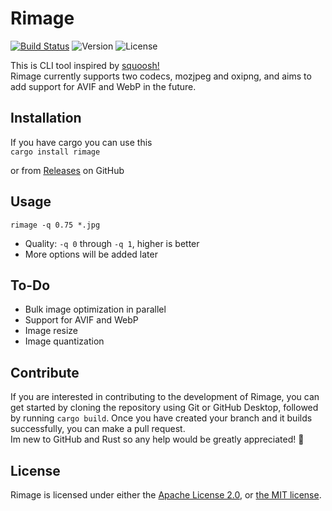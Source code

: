 # Rimage

[![Build Status](https://img.shields.io/github/actions/workflow/status/SalOne22/rimage/rust.yml?label=rimage)](https://github.com/SalOne22/rimage/actions?query=branch%3Amain+)
![Version](https://img.shields.io/crates/v/rimage)
![License](https://img.shields.io/crates/l/rimage)

This is CLI tool inspired by [squoosh!](https://squoosh.app/)  
Rimage currently supports two codecs, mozjpeg and oxipng, and aims to add support for AVIF and WebP in the future.

## Installation

If you have cargo you can use this  
`cargo install rimage`

or from [Releases]() on GitHub

## Usage

`rimage -q 0.75 *.jpg`

- Quality: `-q 0` through `-q 1`, higher is better
- More options will be added later

## To-Do

- Bulk image optimization in parallel
- Support for AVIF and WebP
- Image resize
- Image quantization

## Contribute

If you are interested in contributing to the development of Rimage, you can get started by cloning the repository using Git or GitHub Desktop, followed by running `cargo build`.
Once you have created your branch and it builds successfully, you can make a pull request.  
Im new to GitHub and Rust so any help would be greatly appreciated! 🤘

## License

Rimage is licensed under either the [Apache License 2.0](https://www.apache.org/licenses/LICENSE-2.0), or [the MIT license](https://opensource.org/licenses/MIT).
